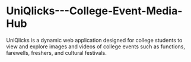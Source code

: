 # UniQlicks---College-Event-Media-Hub
UniQlicks is a dynamic web application designed for college students to view and explore images and videos of college events such as functions, farewells, freshers, and cultural festivals.
